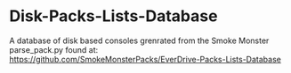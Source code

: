 # Disk-Packs-Lists-Database
A database of disk based consoles grenrated from the Smoke Monster parse_pack.py found at: https://github.com/SmokeMonsterPacks/EverDrive-Packs-Lists-Database 
